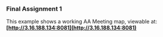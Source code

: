 ### Final Assignment 1


This example shows a working AA Meeting map, viewable at:    
**[http://3.16.188.134:8081](http://3.16.188.134:8081)**